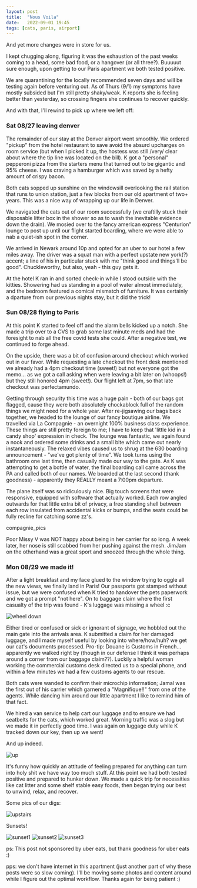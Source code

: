 ```yaml
---
layout: post
title:  "Nous Voila"
date:   2022-09-01 19:45
tags: [cats, paris, airport]
---
```


And yet more changes were in store for us. 

I kept chugging along, figuring it was the exhaustion of the past weeks coming to a head, some bad
food, or a hangover (or all three?). Buuuuut sure enough, upon getting to our Paris apartment we both tested positive.   

We are quarantining for the locally recommended seven days and will be testing again before
venturing out. As of Thurs (9/1) my symptoms have mostly subsided but I'm still pretty shaky/weak. K reports she is feeling better than yesterday, so crossing fingers she continues to recover quickly. 

And with that, I'll rewind to pick up where we left off:

### Sat 08/27 leaving denver

The remainder of our stay at the Denver airport went smoothly. We ordered "pickup" from the hotel restaurant to save avoid the absurd upcharges on room service (but when I picked it up, the
hostess was still /very/ clear about where the tip line was located on the bill). K got a "personal"
pepperoni pizza from the starters menu that turned out to be gigantic and 95% cheese. I was craving a hamburger which was saved by a hefty amount of crispy bacon. 

Both cats sopped up sunshine on the windowsill overlooking the rail station that runs to union
station, just a few blocks from our old apartment of two+ years. This was a nice way of wrapping up our life in Denver.

We navigated the cats out of our room successfully (we craftilly stuck their disposable litter box
in the shower so as to wash the inevitable evidence down the drain). We mosied over to the fancy
american express "Centurion" lounge to post up until our flight started boarding, where we were able to nab a quiet-ish spot in the corner. 

We arrived in Newark around 10p and opted for an uber to our hotel a few miles away. The driver was a squat man with a perfect upstate new york(?) accent; a line of his in particular stuck with me "think good and
things'll be good". Chuckleworthy, but also, yeah - this guy gets it.

At the hotel K ran in and sorted check-in while I stood outside with the kitties. Showering had us
standing in a pool of water almost immediately, and the bedroom featured a comical mismatch of
furniture. It was certainly a dparture from our previous nights stay, but it did the trick!

### Sun 08/28 flying to Paris

At this point K started to feel off and the alarm bells kicked up a notch. 
She made a trip over to a CVS to grab some last minute meds
and had the foresight to nab all the free covid tests she could. After a negative test, we continued
to forge ahead.

On the upside, there was a bit of confusion around checkout which worked out in our favor. 
While requesting a late checkout the front desk mentioned we already had a 4pm
checkout time (sweet!) but not everyone got the memo... as we got a call asking when were
leaving a bit later on (whoops!) but they still honored 4pm (sweet!). Our flight left at 7pm, so
that late checkout was perfectamundo.

Getting through security this time was a huge pain - both of our bags got flagged, cause they were
both absolutely chockablock full of the random things we might need for a whole year. After
re-jigsawing our bags back together, we headed to the lounge of our fancy boutique airline. We
travelled via La Compagnie - an overnight 100% business class experience. These things are still
pretty foreign to me; I have to keep that 'little kid in a candy shop' expression in check. The
lounge was fantastic, we again found a nook and ordered some drinks and a small bite which came out
nearly instantaneously. The relaxed vibes caused us to shrug at the 630 boarding announcement -
"we've got plenty of time". We took turns using the bathroom one last time, then casually made our
way to the gate. As K was attempting to get a bottle of water, the final boarding call came across
the PA and called both of our names. We boarded at the last second (thank goodness) - apparently
they REALLY meant a 7:00pm departure.

The plane itself was so ridiculously nice. Big touch screens that were responsive, equipped with 
software that actually worked. Each row angled outwards for that little extra bit of privacy, a
free standing shell between each row insulated from accidental kicks or bumps, and the seats 
could be fully recline for catching some zz's. 

compagnie_pics

Poor Missy V was NOT happy about being in her carrier for so long. A week later, her nose is still
scabbed from her pushing against the mesh. JimJam on the otherhand was a great sport and snoozed
through the whole thing.

### Mon 08/29 we made it!

After a light breakfast and my face glued to the window trying to oggle all the new views, we
finally land in Paris! Our passports got stamped without issue, but we were confused when K tried to
handover the pets paperwork and we got a prompt "not here". On to baggage claim where the first
casualty of the trip was found - K's luggage was missing a wheel :c

![wheel
down](https://filedn.com/laDhrvFbMCaQeUUeqc8SpMB/2022-09-07/Screenshot_20220829-095156_Gallery.jpg)

Either tired or confused or sick or ignorant of signage, we hobbled out the main gate into the
arrivals area. K submitted a claim for her damaged luggage, and I made myself useful by looking into
where/how/huh? we get our cat's documents processed. Pro-tip: Douane is Customs in French...
apparently we walked right by (though in our defense I think it was perhaps around a corner from our
baggage claim??). Luckily a helpful woman working the commercial customs desk directed us to a
special phone, and within a few minutes we had a few customs agents to our rescue. 

Both cats were wanded to confirm their microchip information; Jamal was the first out of his carrier
which garnered a "Magnifique!!" from one of the agents. While dancing him around our little
apartment I like to remind him of that fact.

We hired a van service to help cart our luggage and to ensure we had seatbelts for the cats, which
worked great. Morning traffic was a slog but we made it in perfectly good time. I was again on
luggage duty while K tracked down our key, then up we went!

And up indeed. 

![up](https://filedn.com/laDhrvFbMCaQeUUeqc8SpMB/2022-09-07/Screenshot_20220829-120511_Gallery.jpg)

It's funny how quickly an attitude of feeling prepared for anything can turn into holy shit we have
way too much stuff. At this point we had both tested positive and prepared to hunker down. We made a quick trip for
necessities like cat litter and some shelf stable easy foods, then began trying our best to unwind,
relax, and recover.

Some pics of our digs:

![upstairs](https://filedn.com/laDhrvFbMCaQeUUeqc8SpMB/2022-09-07/20220904_200037.jpg)

Sunsets!

![sunset1](https://filedn.com/laDhrvFbMCaQeUUeqc8SpMB/2022-09-07/20220905_202014.jpg)
![sunset2](https://filedn.com/laDhrvFbMCaQeUUeqc8SpMB/2022-09-07/20220905_201812.jpg)
![sunset3](https://filedn.com/laDhrvFbMCaQeUUeqc8SpMB/2022-09-07/20220904_203000.jpg)



ps: This post not sponsored by uber eats, but thank goodness for uber eats :)

pps: we don't have internet in this apartment (just another part of why these posts were so slow
coming). I'll be moving some photos and content around while I figure out the optimal workflow.
Thanks again for being patient :) 

